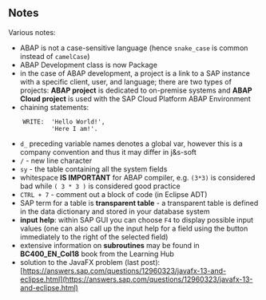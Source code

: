 ## Notes

Various notes:

-   ABAP is not a case-sensitive language (hence `snake_case` is common instead of `camelCase`)
-   ABAP Development class is now Package
-   in the case of ABAP development, a project is a link to a SAP instance with a specific client, user, and language; there are two types of projects: **ABAP project** is dedicated to on-premise systems and **ABAP Cloud project** is used with the SAP Cloud Platform ABAP Environment
-   chaining statements:
```ABAP
	WRITE:  'Hello World!',
        	'Here I am!'.
```
-   `d_` preceding variable names denotes a global var, however this is a company convention and thus it may differ in j&s-soft
-   `/` - new line character
-   `sy` - the table containing all the system fields
-   whitespace **IS IMPORTANT** for ABAP compiler, e.g. `(3*3)` is considered bad while `( 3 * 3 )` is considered good practice
-   `CTRL + 7` - comment out a block of code (in Eclipse ADT)
- SAP term for a table is **transparent table** - a transparent table is defined in the data dictionary and stored in your database system
- **input help**: within SAP GUI you can choose `F4` to display possible input values (one can also call up the input help for a field using the button immediately to the right of the selected field)
- extensive information on **subroutines** may be found in **BC400_EN_Col18** book from the Learning Hub
- solution to the JavaFX problem (last post): [https://answers.sap.com/questions/12960323/javafx-13-and-eclipse.html](https://answers.sap.com/questions/12960323/javafx-13-and-eclipse.html)
